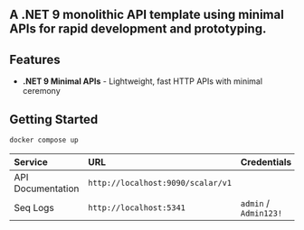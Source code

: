 ## A .NET 9 monolithic API template using minimal APIs for rapid development and prototyping.

## Features

- **.NET 9 Minimal APIs** - Lightweight, fast HTTP APIs with minimal ceremony

## Getting Started

```bash
docker compose up
```

| Service | URL | Credentials |
| :--- | :--- | :--- |
| API Documentation | `http://localhost:9090/scalar/v1` | |
| Seq Logs | `http://localhost:5341` | `admin` / `Admin123!` |
